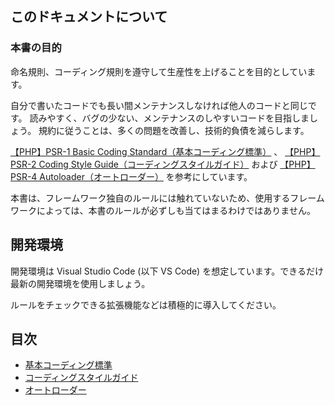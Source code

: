 ## このドキュメントについて

### 本書の目的

命名規則、コーディング規則を遵守して生産性を上げることを目的としています。

自分で書いたコードでも長い間メンテナンスしなければ他人のコードと同じです。
読みやすく、バグの少ない、メンテナンスのしやすいコードを目指しましょう。
規約に従うことは、多くの問題を改善し、技術的負債を減らします。

[【PHP】PSR-1 Basic Coding Standard（基本コーディング標準）](https://www.ritolab.com/entry/91) 、 [【PHP】PSR-2 Coding Style Guide（コーディングスタイルガイド）](https://www.ritolab.com/entry/92) および [【PHP】PSR-4 Autoloader（オートローダー）](https://www.ritolab.com/entry/96) を参考にしています。

本書は、フレームワーク独自のルールには触れていないため、使用するフレームワークによっては、本書のルールが必ずしも当てはまるわけではありません。

## 開発環境

開発環境は Visual Studio Code (以下 VS Code) を想定しています。できるだけ最新の開発環境を使用しましょう。

ルールをチェックできる拡張機能などは積極的に導入してください。

## 目次

- [基本コーディング標準](./psr-1.md)
- [コーディングスタイルガイド](./psr-2.md)
- [オートローダー](./psr-4.md)
